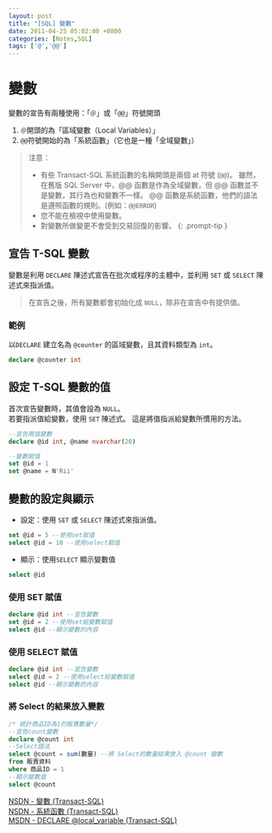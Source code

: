 ```yaml
---
layout: post
title: "[SQL] 變數"
date: 2011-04-25 05:02:00 +0800
categories: [Notes,SQL]
tags: ['@','@@']
---
```



# 變數
變數的宣告有兩種使用：「`＠`」或「`@@`」符號開頭
1. `＠`開頭的為「區域變數（Local Variables）」
2. `@@`符號開始的為「系統函數」（它也是一種「全域變數」）


> 注意：        
> - 有些 Transact-SQL 系統函數的名稱開頭是兩個 at 符號 (`@@`)。 雖然，在舊版 SQL Server 中，@@ 函數是作為全域變數，但 @@ 函數並不是變數，其行為也和變數不一樣。 @@ 函數是系統函數，他們的語法是遵照函數的規則。(例如：`@@ERROR`)
> - 您不能在檢視中使用變數。
> - 對變數所做變更不會受到交易回復的影響。
{: .prompt-tip }

## 宣告 T-SQL 變數
變數是利用 `DECLARE` 陳述式宣告在批次或程序的主體中，並利用 `SET` 或 `SELECT` 陳述式來指派值。

> 在宣告之後，所有變數都會初始化成 `NULL`，除非在宣告中有提供值。

### 範例

以`DECLARE` 建立名為 `@counter` 的區域變數，且其資料類型為 `int`。

```sql
declare @counter int
```

## 設定 T-SQL 變數的值
首次宣告變數時，其值會設為 `NULL`。         
若要指派值給變數，使用 `SET` 陳述式。 這是將值指派給變數所慣用的方法。

```sql
--宣告兩個變數
declare @id int, @name nvarchar(20)

--變數賦值
set @id = 1
set @name = N'Rii'
```

## 變數的設定與顯示

- 設定：使用 `SET` 或 `SELECT` 陳述式來指派值。

```sql
set @id = 5 --使用set賦值
select @id = 10 --使用select賦值
```
- 顯示：使用`SELECT` 顯示變數值

```sql
select @id
```

### 使用 SET 賦值

```sql
declare @id int --宣告變數
set @id = 2 --使用set給變數賦值
select @id --顯示變數的內容
```

### 使用 SELECT 賦值

```sql
declare @id int --宣告變數
select @id = 2 --使用select給變數賦值
select @id --顯示變數的內容
```

### 將 Select 的結果放入變數

```sql
/* 統計商品ID為1的販賣數量*/
--宣告count變數
declare @count int
--Select語法
select @count = sum(數量) --將 Select的數量結果放入 @count 變數
from 販賣資料
where 商品ID = 1
--顯示變數值
select @count
```


[NSDN - 變數 (Transact-SQL)](https://learn.microsoft.com/zh-tw/sql/t-sql/language-elements/variables-transact-sql?view=sql-server-ver16)        
[NSDN - 系統函數 (Transact-SQL)](https://learn.microsoft.com/zh-tw/sql/t-sql/functions/system-functions-transact-sql?view=sql-server-ver16)     
[MSDN - DECLARE @local_variable (Transact-SQL)](https://learn.microsoft.com/zh-tw/sql/t-sql/language-elements/declare-local-variable-transact-sql?view=sql-server-ver16)        

